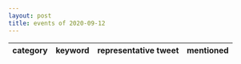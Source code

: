 ```yaml
---
layout: post
title: events of 2020-09-12
---
```


|category|keyword|representative tweet|mentioned|
|-|-|-|-|
